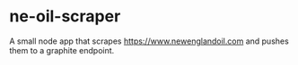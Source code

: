 # ne-oil-scraper

A small node app that scrapes https://www.newenglandoil.com and pushes them to a graphite endpoint.

